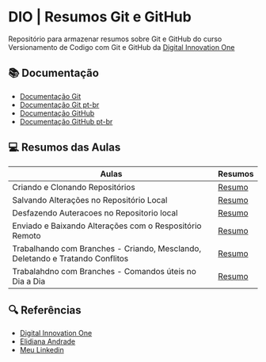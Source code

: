 
# DIO | Resumos Git e GitHub

Repositório para armazenar resumos sobre Git e GitHub do curso Versionamento de Codigo com Git e GitHub da [Digital Innovation One](https://www.dio.me/)

## 📚 Documentação
- [Documentação Git](https://git-scm.com/docs/)
- [Documentação Git pt-br](https://git-scm.com/docs/git/pt_BR)
- [Documentação GitHub](https://docs.github.com/)
- [Documentação GitHub pt-br](https://docs.github.com/pt)

## 💻 Resumos das Aulas
| Aulas | Resumos |
|-------| --------|
|Criando e Clonando Repositórios | [Resumo](https://github.com/AdsonTanajura/dio-git-e-github/blob/main/resumos/aula-01.md)
|Salvando  Alterações  no Repositório Local |[Resumo](https://github.com/AdsonTanajura/dio-git-e-github/blob/main/resumos/aula-02.md)
|Desfazendo Auteracoes no Repositorio local|[Resumo](https://github.com/AdsonTanajura/dio-git-e-github/blob/main/resumos/aula-03.md)
|Enviado e Baixando Alterações com o Respositório Remoto|[Resumo](https://github.com/AdsonTanajura/dio-git-e-github/blob/main/resumos/aula-04.md)
|Trabalhando com Branches - Criando, Mesclando, Deletando e Tratando Conflitos|[Resumo](https://github.com/AdsonTanajura/dio-git-e-github/blob/main/resumos/aula-05.1.md)
|Trabalahdno com Branches - Comandos úteis no Dia a Dia|[Resumo](https://github.com/AdsonTanajura/dio-git-e-github/blob/main/resumos/aula-05.2.md)

## 🔍 Referências

- [Digital Innovation One](https://lp.digitalinnovation.one/digital-ods)
- [Elidiana Andrade](https://www.linkedin.com/in/elidianaandrade/)
- [Meu Linkedin](https://www.linkedin.com/in/adson-nunes/)
